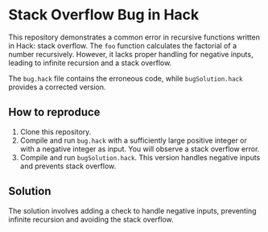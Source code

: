 # Stack Overflow Bug in Hack

This repository demonstrates a common error in recursive functions written in Hack: stack overflow. The `foo` function calculates the factorial of a number recursively. However, it lacks proper handling for negative inputs, leading to infinite recursion and a stack overflow.

The `bug.hack` file contains the erroneous code, while `bugSolution.hack` provides a corrected version.

## How to reproduce

1. Clone this repository.
2. Compile and run `bug.hack` with a sufficiently large positive integer or with a negative integer as input.  You will observe a stack overflow error.
3. Compile and run `bugSolution.hack`. This version handles negative inputs and prevents stack overflow.

## Solution

The solution involves adding a check to handle negative inputs, preventing infinite recursion and avoiding the stack overflow.